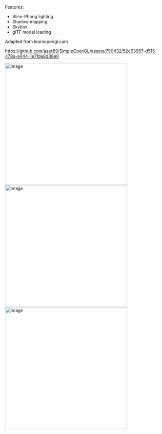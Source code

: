 Features:
* Blinn-Phong lighting
* Shadow mapping
* Skybox
* glTF model loading

Adapted from learnopengl.com

https://github.com/azer89/SimpleOpenGL/assets/790432/52c63957-d515-478a-a444-1e7fde9d38e0


<img width="400" alt="image" src="https://github.com/azer89/SimpleOpenGL/assets/790432/1ffa8170-aa8c-4255-a172-1fa8bcd5ecb7">

<br/>

<img width="400" alt="image" src="https://github.com/azer89/SimpleOpenGL/assets/790432/0d20af1c-7481-4036-a747-a4b7c4bab950">
<br/> 

<img width="400" alt="image" src="https://github.com/azer89/SimpleOpenGL/assets/790432/f1199712-7a89-4175-ad7c-f7512335f7c5">

<br/>
